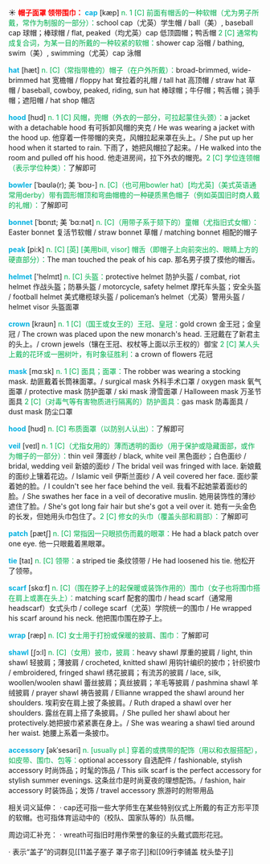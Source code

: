 ☀ <font color="red">**帽子面罩 领带围巾：**</font>
<font color="sky blue">**cap**</font> [kæp] 
<font color="#00b050">n. 1 [C] 前面有帽舌的一种软帽（尤为男子所戴，常作为制服的一部分）：</font>school cap（尤英）学生帽 / ball（美）, baseball cap 球帽；棒球帽 / flat, peaked（均尤英）cap 低顶圆帽；鸭舌帽 <font color="#00b050">2 [C] 通常构成复合词，为某一目的所戴的一种较紧的软帽：</font>shower cap 浴帽 / bathing, swim（美）, swimming（尤英）cap 泳帽

<font color="sky blue">**hat**</font> [hæt] 
<font color="#00b050">n. [C]（常指带檐的）帽子（在户外所戴）：</font>broad-brimmed, wide-brimmed hat 宽檐帽 / floppy hat 耷拉着的礼帽 / tall hat 高顶帽 / straw hat 草帽 / baseball, cowboy, peaked, riding, sun hat 棒球帽；牛仔帽；鸭舌帽；骑手帽；遮阳帽 / hat shop 帽店
            
<font color="sky blue">**hood**</font> [hʊd]
<font color="#00b050">n. 1 [C] 风帽，兜帽（外衣的一部分，可拉起蒙住头颈）：</font>a jacket with a detachable hood 有可拆卸风帽的夹克 / He was wearing a jacket with the hood up. 他穿着一件带帽的夹克，风帽拉起来罩在头上。/ She put up her hood when it started to rain. 下雨了，她把风帽拉了起来。/ He walked into the room and pulled off his hood. 他走进房间，拉下外衣的帽兜。<font color="#00b050">2 [C] 学位连领帽（表示学位种类）：</font>了解即可
 
<font color="sky blue">**bowler**</font> [ˈbəʊlə(r); 美 ˈboʊ-]
<font color="#00b050">n. [C]（也可用bowler hat）[均尤英]（美式英语通常用derby）带有圆形帽顶和弯曲帽檐的一种硬质黑色帽子（例如英国旧时商人戴的礼帽）：</font>了解即可
           
<font color="sky blue">**bonnet**</font> [ˈbɒnɪt; 美 ˈbɑ:nət]
<font color="#00b050">n. [C]（用带子系于颏下的）童帽（尤指旧式女帽）：</font>Easter bonnet 复活节软帽 / straw bonnet 草帽 / matching bonnet 相配的帽子

<font color="sky blue">**peak**</font> [pi:k]
<font color="#00b050">n. [C] [英] [美用bill, visor] 帽舌（即帽子上向前突出的、眼睛上方的硬直部分）：</font>The man touched the peak of his cap. 那名男子摸了摸他的帽舌。

<font color="sky blue">**helmet**</font> ['helmɪt] 
<font color="#00b050">n. [C] 头盔：</font>protective helmet 防护头盔 / combat, riot helmet 作战头盔；防暴头盔 / motorcycle, safety helmet 摩托车头盔；安全头盔 / football helmet 美式橄榄球头盔 / policeman’s helmet（尤英）警用头盔 / helmet visor 头盔面罩
           
<font color="sky blue">**crown**</font> [kraʊn]
<font color="#00b050">n. 1 [C]（国王或女王的）王冠、皇冠：</font>gold crown 金王冠；金皇冠 / The crown was placed upon the new monarch's head. 王冠戴在了新君主的头上。/ crown jewels（镶在王冠、权杖等上面以示王权的）御宝 <font color="#00b050">2 [C] 某人头上戴的花环或一圈树叶，有时象征胜利：</font>a crown of flowers 花冠

<font color="sky blue">**mask**</font> [mɑːsk] 
<font color="#00b050">n. 1 [C] 面具；面罩：</font>The robber was wearing a stocking mask. 劫匪戴着长筒袜面罩。/ surgical mask 外科手术口罩 / oxygen mask 氧气面罩 / protective mask 防护面罩 / ski mask 滑雪面罩 / Halloween mask 万圣节面具 <font color="#00b050">2 [C]（对毒气等有害物质进行隔离的）防护面具：</font>gas mask 防毒面具 / dust mask 防尘口罩
                      
<font color="sky blue">**hood**</font> [hʊd]
<font color="#00b050">n. [C] 布质面罩（以防别人认出）：</font>了解即可

<font color="sky blue">**veil**</font> [veɪl]
<font color="#00b050">n. 1 [C]（尤指女用的）薄而透明的面纱（用于保护或隐藏面部，或作为帽子的一部分）：</font>thin veil 薄面纱 / black, white veil 黑色面纱；白色面纱 / bridal, wedding veil 新娘的面纱 / The bridal veil was fringed with lace. 新娘戴的面纱上镶着花边。/ Islamic veil 伊斯兰面纱 / A veil covered her face. 面纱蒙着她的脸。/ I couldn't see her face behind the veil. 我看不起她蒙着面纱的脸。/ She swathes her face in a veil of decorative muslin. 她用装饰性的薄纱遮住了脸。/ She's got long fair hair but she's got a veil over it. 她有一头金色的长发，但她用头巾包住了。<font color="#00b050">2 [C] 修女的头巾（覆盖头部和肩部）：</font>了解即可
           
<font color="sky blue">**patch**</font> [pætʃ]
<font color="#00b050">n. [C] 常指因一只眼损伤而戴的眼罩：</font>He had a black patch over one eye. 他一只眼戴着黑眼罩。

<font color="sky blue">**tie**</font> [taɪ] 
<font color="#00b050">n. [C] 领带：</font>a striped tie 条纹领带 / He had loosened his tie. 他松开了领带。

<font color="sky blue">**scarf**</font> [skɑːf] 
<font color="#00b050">n. [C]（围在脖子上的起保暖或装饰作用的）围巾（女子也将围巾搭在肩上或裹在头上）：</font>matching scarf 配套的围巾 / head scarf（通常用headscarf）女式头巾 / college scarf（尤英）学院统一的围巾 / He wrapped his scarf around his neck. 他把围巾围在脖子上。
           
<font color="sky blue">**wrap**</font> [ræp]
<font color="#00b050">n. [C] 女士用于打扮或保暖的披肩、围巾：</font>了解即可
           
<font color="sky blue">**shawl**</font> [ʃɔ:l]
<font color="#00b050">n. [C]（女用）披巾，披肩：</font>heavy shawl 厚重的披肩 / light, thin shawl 轻披肩；薄披肩 / crocheted, knitted shawl 用钩针编织的披巾；针织披巾 / embroidered, fringed shawl 绣花披肩；有流苏的披肩 / lace, silk, woollen/woolen shawl 蕾丝披肩；真丝披肩；羊毛等披肩 / pashmina shawl 羊绒披肩 / prayer shawl 祷告披肩 / Ellianne wrapped the shawl around her shoulders. 埃莉安在肩上披了条披肩。/ Ruth draped a shawl over her shoulders. 露丝在肩上搭了条披肩。/ She pulled her shawl about her protectively.她把披巾紧紧裹在身上。/ She was wearing a shawl tied around her waist. 她腰上系着一条披巾。
           
<font color="sky blue">**accessory**</font> [əkˈsesəri]
<font color="#00b050">n. [usually pl.] 穿着的或携带的配饰（用以和衣服搭配），如皮带、围巾、包等：</font>optional accessory 自选配件 / fashionable, stylish accessory 时尚饰品；时髦的饰品 / This silk scarf is the perfect accessory for stylish summer evenings. 这条丝巾是时尚夏夜的理想配饰。/ fashion, hair accessory 时装饰品；发饰 / travel accessory 旅游时的附带用品

相关词义延伸：
· cap还可指一些大学师生在某些特别仪式上所戴的有正方形平顶的软帽。也可指体育运动中的（校队、国家队等的）队员帽。

周边词汇补充：
· wreath可指旧时用作荣誉的象征的头戴式圆形花冠。

· 表示“盖子”的词群见[[11盖子塞子 罩子帘子]]和[[09行李铺盖 枕头垫子]]